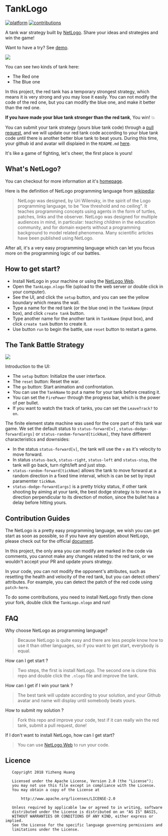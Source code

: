 # TankLogo
[![platform](https://img.shields.io/badge/platform-netlogo-blue.svg)](https://shields.io/) [![contributions](https://img.shields.io/badge/contributions-welcome-green.svg)](https://github.com/huangyz0918/TankNetLogo) 

A tank war strategy built by [NetLogo](https://ccl.northwestern.edu/netlogo/). Share your ideas and strategies and win the game!

Want to have a try? See [demo](http://www.netlogoweb.org/launch#https://raw.githubusercontent.com/huangyz0918/TankLogo/master/TankLogo.nlogo).

![](https://i.loli.net/2018/10/17/5bc6eeb182cf0.png)

You can see two kinds of tank here:
- The Red one
- The Blue one

In this project, the red tank has a temporary strongest strategy, which means it is very strong and you may lose it easily. You can not modify the code of the red one, but you can modify the blue one, and make it better than the red one.

__If you have made your blue tank stronger than the red tank__, You win! :collision:

You can submit your tank strategy (yours blue tank code) through a [pull request](https://yangsu.github.io/pull-request-tutorial/), and we will update our red tank code according to your blue tank code until there is another better blue tank to beat yours. During this time, your github id and avatar will displaied in the `README.md` [here](https://github.com/huangyz0918/TankLogo#current-winner).

It's like a game of fighting, let's cheer, the first place is yours!


## What's NetLogo?
You can checkout for more information at it's [homepage](https://ccl.northwestern.edu/netlogo/).

Here is the definition of NetLogo programming language from [wikipedia](https://en.wikipedia.org/wiki/NetLogo):

> NetLogo was designed, by Uri Wilensky, in the spirit of the Logo programming language, to be "low threshold and no ceiling". It teaches programming concepts using agents in the form of turtles, patches, links and the observer. NetLogo was designed for multiple audiences in mind, in particular: teaching children in the education community, and for domain experts without a programming background to model related phenomena. Many scientific articles have been published using NetLogo.

After all, it's a very easy programming language which can let you focus more on the programming logic of our battles.

## How to get start?
- Install NetLogo in your machine or using the [NetLogo Web](http://www.netlogoweb.org/launch#https://raw.githubusercontent.com/huangyz0918/TankLogo/master/TankLogo.nlogo).
- Open the `TankLogo.nlogo` file (upload to the web server or double click in your computer).
- See the UI, and click the `setup` button, and you can see the yellow boundary which means the wall.
- Type a name for the red tank (or the blue one) in the `TankName` (input box), and click `create tank` button.
- Type another name for the another tank in `TankName` (input box), and click `create tank` button to create it.
- Use button `run` to begin the battle, use `reset` button to restart a game.


## The Tank Battle Strategy

![](https://i.loli.net/2018/10/17/5bc6c7486353e.png)

Introduction to the UI:

- The `setup` button: Initialize the user interface.
- The `reset` button: Reset the war.
- The `go` button: Start animation and confrontation.
- You can use the `TankName` to put a name for your tank before creating it.
- You can set the `FirePower` through the progress bar, which is the power of per bullet.
- If you want to watch the track of tanks, you can set the `LeaveTrack?` to `on`.

The finite element state machine was used for the core part of this tank war game. We set the default status to `status-forward[v]` , `status-dodge-forward[args]` or `status-random-forward[tickNum]`, they have diffierent characteristics and downsides:

- In the status `status-forward[v]`, the tank will use the `v` as it's velocity to move forward.
- In status `status-back`, `status-right`, `status-left` and `status-stop`, the tank will go back, turn right/left and just stop.
- `status-random-forward[tickNum]` allows the tank to move forward at a random direction in a fixed time interval, which is can be set by input paramemter `tickNum`.
- `status-dodge-forward[args]` is a pretty tricky status, if other tank shooting by aiming at your tank, the best dodge strategy is to move in a direction perpendicular to its direction of motion, since the bullet has a delay before hitting yours.


## Contribution Guides

The NetLogo is a pretty easy programming language, we wish you can get start as soon as possible, so if you have any question about NetLogo, please check out for the official [document](http://ccl.northwestern.edu/netlogo/docs/index2.html).

In this project, the only area you can modify are marked in the code via comments, you cannot make any changes related to the red tank, or we wouldn't accept your PR and update yours strategy. 

In your code, you can not modify the opponent's attributes, such as resetting the health and velocity of the red tank, but you can detect others' attributes. For example, you can detect the patch of the red code using `patch-here`.

To do some contributions, you need to install NetLogo firstly then clone your fork, double click the `TankLogo.nlogo` and run!

## FAQ
Why choose NetLogo as programming language? 
> Because NetLogo is quite easy and there are less people know how to use it than other languages, so if you want to get start, everybody is equal.

How can I get start ?
> Two steps, the first is install NetLogo. The second one is clone this repo and double click the `.nlogo` file and improve the tank.

How can I get if I win your tank ?
> The best tank will update according to your solution, and your Github avatar and name will display until somebody beats yours.

How to submit my solution ?
> Fork this repo and improve your code, test if it can really win the red tank, submit a pull request, done!

If I don't want to install NetLogo, how can I get start?
> You can use [NetLogo Web](http://www.netlogoweb.org/launch#https://raw.githubusercontent.com/huangyz0918/TankLogo/master/TankLogo.nlogo) to run your code.

<!--
## Current Winner 
-->
<!--|![](https://github.com/huangyz0918.png?size=60)|
|:----:|
|[huangyz0918](https://github.com/huangyz0918)| -->


## Licence

```
   Copyright 2018 Yizheng Huang

   Licensed under the Apache License, Version 2.0 (the "License");
   you may not use this file except in compliance with the License.
   You may obtain a copy of the License at

       http://www.apache.org/licenses/LICENSE-2.0

   Unless required by applicable law or agreed to in writing, software
   distributed under the License is distributed on an "AS IS" BASIS,
   WITHOUT WARRANTIES OR CONDITIONS OF ANY KIND, either express or implied.
   See the License for the specific language governing permissions and
   limitations under the License.

```


